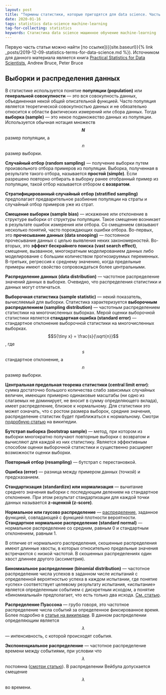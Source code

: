 ```yaml
---
layout: post
title: "Термины статистики, которые пригодятся для data science. Часть 2"
date: 2020-01-16
tags: statistics data-science machine-learning
tag-for-collecting: statistics
keywords: Статистика data science машинное обучение machine-learning
---
```


Первую часть статьи можно найти [по ссылке]({{site.baseurl}}{% link _posts/2019-12-09-statistics-terms-for-data-science.md %}). Источником для данного материала является книга [Practical Statistics for Data Scientists](https://www.oreilly.com/library/view/practical-statistics-for/9781491952955/), Andrew Bruce, Peter Bruce

## Выборки и распределения данных

В статистике используется понятие **популяции (population)** или **генеральной совокупности** — это вся совокупность данных, объединенная некой общей описательной функцией. Часто популяция является теоретической совокупностью данных и не обязательно относится к области фактических измерений или сбора данных. Тогда **выборка (sample)** — это некое подмножество данных из популяции. Используется обычная нотация множеств  **$$N$$** размер популяции, а $$n$$ размер выборки.

**Случайный отбор (random sampling)** — получение выборки путем произвольного отбора примеров из популяции. Выборка, полученная в результате такого отбора, называется **простой (simple)**. Если разрешено повторно отбирать в выборку ранее отобранный пример из популяции, такой отбор называется отбором **с возвратом**.

**Стратифицированный случайный отбор (stratified sampling)** предполагает предварительное разбиение популяции на страты и случайный отбор примеров уже из страт.

**Смещение выборки (sample bias)** — искажение или отклонение в структуре выборки от структуры популяции. Такое смещение возникает в результате ошибок измерения или отбора. Со смещением связывают несколько понятий, часто порождающих ошибки отбора. Во-первых, это **прочесывание данных (data snooping)** — постоянное прочесывание данных с целью выявления неких закономерностей. Во-вторых, это **эффект бескрайнего поиска (vast search effect)**, смещение, вызванное, многократным моделированием данных либо моделирование с большим количеством прогнозируемых переменных. В-третьих, регрессия к среднему значению, когда предельные примеры имеют свойство сопровождаться более центральными.

**Распределение данных (data distribution)** — частотное распределение значений данных в выборке. Очевидно, что распределения статистики и данных могут отличаться.

**Выборочная статистика (sample statistic)** — некий показатель, вычисляемый для выборки. Статистика характеризуется **выборочным распределением (sampling distribution)** — частотным распределением статистики на многочисленных выборках. Мерой оценки выборочной статистики является **стандартная ошибка (standard error)** — стандартное отклонение выборочной статистики на многочисленных выборках. $$S{\tiny x} = \frac{s}{\sqrt{n}}$$, где $$s$$ стандартное отклонение, а $$n$$ размер выборки.

**Центральная предельная теорема статистики (central limit error)**: сумма достаточно большого количества слабо зависимых случайных величин, имеющих примерно одинаковые масштабы (ни одно из слагаемых не доминирует, не вносит в сумму определяющего вклада), имеет распределение, близкое к нормальному. Для статистики это может означать, что с ростом размера выборок, средние значения, распределение статистик будет приближаться к нормальному. Смотри [подробную статью](https://en.wikipedia.org/wiki/Central_limit_theorem) на википедии.

**Бутстрап выборка (bootstrap sample)** — метод, при котором из выборки многократно получают повторные выборки с возвратом и вычисляют для каждой из них статистику. Является эффективным способом оценки выборочной статистики и существенно расширяет возможности оценки выборки.

**Повторный отбор (resampling)** — бутстрап с перестановкой.

**Ошибка (error)** — разница между примером данных (точкой) и предсказанием.

**Стандартизация (standardize) или нормализация** — вычитание среднего значения выборки с последующим делением на стандартное отклонение. При этом результат стандартизации для каждой точки данных называется **z-оценкой (z-score)**.

**Нормальное или гаусово распределение** — [распределение](https://en.wikipedia.org/wiki/Normal_distribution), заданное функцией, совпадающей с функцией плотности вероятности. **Стандартное нормальное распределение (standard normal)** — нормальное распределение со средним, равным 0 и стандартным отклонением, равным 1.

В отличие от нормального распределения, скошенные распределения имеют длинные хвосты, в которых относительно предельные значения встречаются с низкой частотой. В скошенных распределениях один хвост длиннее другого (ассиметрия).

**Биномиальное распределение (binomial distribution)** — частотное распределение числа успехов в заданном числе испытаний с определенной вероятностью успеха в каждом испытании, где понятие «успех» соответствует целевому результату испытания, «испытание» является определенным событием с дискретным исходом, а понятие «биномиальный» предполагает, что есть только два исхода. [См. статью](https://en.wikipedia.org/wiki/Binomial_distribution).

**Распределение Пуассона** — грубо говоря, это частотное распределение числа событий за определенное фиксированное время. Более подробно в [статье на википедии](https://en.wikipedia.org/wiki/Poisson_distribution). В данном распределении определяющим является $$\lambda$$ — интенсивность, с которой происходят события.

**Экспоненциальное распределение** — частотное распределение времени между событиями, при условии что $$\lambda$$ постоянна ([смотри статью](https://en.wikipedia.org/wiki/Exponential_distribution)). В распределении Вейбула допускается смещение $$\lambda$$ во времени.

